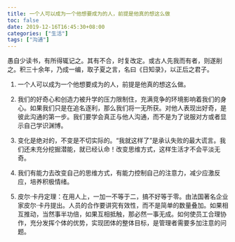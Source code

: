 ```yaml
---
title: 一个人可以成为一个他想要成为的人，前提是他真的想这么做
toc: false
date: 2019-12-16T16:45:30+08:00
categories: ["生活"]
tags: ["沟通"]
---
```

愚自少读书，有所得辄记之。其有不合，时复改定。或古人先我而有者，则遂削之。积三十余年，乃成一编，取子夏之言，名曰《日知录》，以正后之君子。

<!-- more -->

1. 一个人可以成为一个他想要成为的人，前提是他真的想这么做。

   

2. 我们的好奇心和创造力被升学的压力限制住，充满竞争的环境影响着我们的身心。如果我们只是在追名逐利，那么我们将一无所获。对他人表现出好奇，是彼此沟通的第一步。我们要学会真正与他人沟通，而不是为了说服对方或者显示自己学识渊博。

   

3. 变化是绝对的，不变是不切实际的。“我就这样了”是承认失败的最大谎言。我们还未充分挖掘潜能，就已经认命！改变思维方式，这样生活才不会平淡无奇。

   

4. 我们有能力去改变自己的思维方式，有能力控制自己的注意力，减少应激反应，培养积极情绪。

   

5. 皮尔·卡丹定理：在用人上，一加一不等于二，搞不好等于零。由法国著名企业家皮尔·卡丹提出。人员的合作要讲究有效性，而不是简单的数量叠加。如果相互推动，当然事半功倍，如果互相抵触，那必然一事无成。如何使员工合理协作，充分发挥个体的优势，实现团体的整体目标，是管理者需要多加注意的问题。